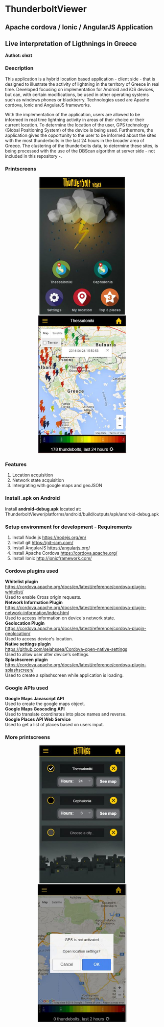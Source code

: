 # ThunderboltViewer

## Apache cordova / Ionic / AngularJS Application

## Live interpretation of Ligthnings in Greece

**Authot: olezt**

### Description

This application is a hybrid location based application - client side - that is designed to illustrate 
the activity of lightning in the territory of Greece in real time. Developed focusing on implementation 
for Android and iOS devices, but can, with certain modifications, be used in other operating systems 
such as windows phones or blackberry. Technologies used are Apache cordova, Ionic and AngularJS frameworks.

With the implementation of the application, users are allowed to be informed in real time
lightning activity in areas of their choice or their current location. To determine the location of
the user, GPS technology (Global Positioning System) of the device is being used. Furthermore,
the application gives the opportunity to the user to be informed about the sites with the most
thunderbolts in the last 24 hours in the broader area of Greece. The clustering of the thunderbolts
data, to determine these sites, is being processed with the use of the DBScan algorithm at server side - not included in this repository -.

### Printscreens

<p align="center">
  <img src="printscreens/main.JPG" height="450"/>
  <img src="printscreens/map.JPG" height="450"/>
</p>


### Features

1. Location acquisition<br />
2. Network state acquisition<br />
3. Intergrating with google maps and geoJSON

### Install .apk on Android

Install **android-debug.apk** located at:<br />
ThunderboltViewer/platforms/android/build/outputs/apk/android-debug.apk

### Setup environment for development - Requirements

1. Install Node.js https://nodejs.org/en/
2. Install git https://git-scm.com/
3. Install AngularJS https://angularjs.org/
4. Install Apache Cordova https://cordova.apache.org/
5. Install Ionic http://ionicframework.com/

### Cordova plugins used

**Whitelist plugin** <br />
https://cordova.apache.org/docs/en/latest/reference/cordova-plugin-whitelist/<br />
Used to enable Cross origin requests.<br />
**Network Information Plugin**<br />
https://cordova.apache.org/docs/en/latest/reference/cordova-plugin-network-information/index.html <br />
Used to access information on device's network state.<br />
**Geolocation Plugin**<br />
https://cordova.apache.org/docs/en/latest/reference/cordova-plugin-geolocation/<br />
Used to access device's location.<br />
**Native settings plugin**<br />
https://github.com/selahssea/Cordova-open-native-settings<br />
Used to allow user alter device's settings.<br />
**Splashscreen plugin**<br />
https://cordova.apache.org/docs/en/latest/reference/cordova-plugin-splashscreen/<br />
Used to create a splashscreen while application is loading.

### Google APIs used

**Google Maps Javascript API**<br />
Used to create the google maps object.<br />
**Google Maps Geocoding API**<br />
Used to translate coordinates into place names and reverse.<br />
**Google Places API Web Service**<br />
Used to get a list of places based on users input.

### More printscreens

<p align="center">
  <img src="printscreens/settings.JPG" height="450"/>
  <img src="printscreens/gps.JPG" height="450"/>
</p>